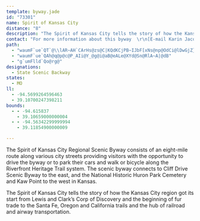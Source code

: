 ```yaml
---
template: byway.jade
id: "73301"
name: Spirit of Kansas City
distance: "8"
description: "The Spirit of Kansas City tells the story of how the Kansas City region got its start from Lewis and Clark’s Corp of Discovery and the beginning of fur trade to the Santa Fe, Oregon and California trails and the hub of railroad and airway transportation."
contact: "For more information about this byway  \r\n[E-mail Karin Jacoby](mailto:karin_jacoby@kcmo.org)"
path: 
  - "waumF`ue`QT`@\\lAR~AH`CArHs@zs@C|KQdKCjPB~IJbF[xNs@np@OdCi@lDwGjZ}BhIu@bByAbCoIxKeEfHwElHy@l@kALq@Mo@s@cB_G}AmCm@s@w@m@cAc@cAG_FaAt@yEZ_D"
  - "waumF`ue`QAh@q@p@c@P_AIi@Y_@g@i@aB@eALe@XYd@Sn@RlA~A|@dB"
  - "g`umFlld`Qo@rg@"
designations: 
  - State Scenic Backway
states: 
  - MO
ll: 
  - -94.5699264596463
  - 39.10700247398211
bounds: 
  - - -94.615837
    - 39.10659000000004
  - - -94.56342299999994
    - 39.11854900000009

---
```


The Spirit of Kansas City Regional Scenic Byway consists of an eight-mile route along various city streets providing visitors with the opportunity to drive the byway or to park their cars and walk or bicycle along the Riverfront Heritage Trail system.  The scenic byway connects to Cliff Drive Scenic Byway to the east, and the National Historic Huron Park Cemetery and Kaw Point to the west in Kansas.

The Spirit of Kansas City tells the story of how the Kansas City region got its start from Lewis and Clark’s Corp of Discovery and the beginning of fur trade to the Santa Fe, Oregon and California trails and the hub of railroad and airway transportation.